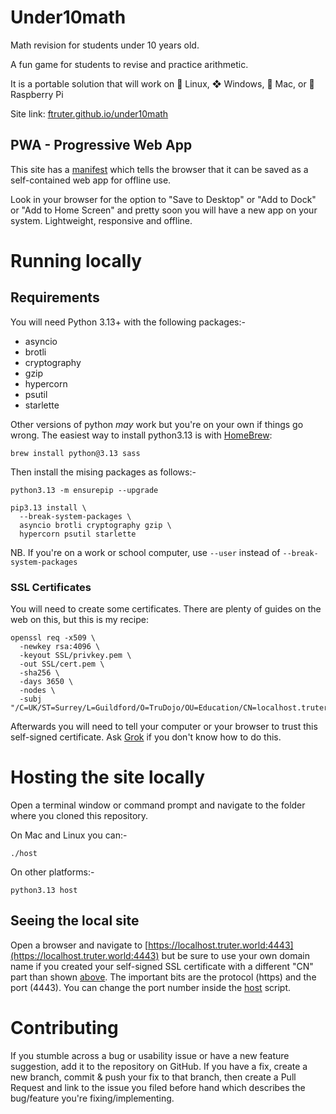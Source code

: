 # Under10math
Math revision for students under 10 years old.

A fun game for students to revise and practice arithmetic.

It is a portable solution that will work on 🐧 Linux, ❖ Windows,  Mac, or 🍓 Raspberry Pi

Site link: [ftruter.github.io/under10math](https://ftruter.github.io/under10math/)

## PWA - Progressive Web App

This site has a [manifest](./manifest.json) which tells the browser that it can be saved as a self-contained web app for offline use.

Look in your browser for the option to "Save to Desktop" or "Add to Dock" or "Add to Home Screen" and pretty soon you will have a new app on your system. Lightweight, responsive and offline.


# Running locally

## Requirements

You will need Python 3.13+ with the following packages:-

* asyncio
* brotli
* cryptography
* gzip
* hypercorn
* psutil
* starlette

Other versions of python _may_ work but you're on your own if things go wrong. The easiest way to install python3.13 is with [HomeBrew](https://brew.sh):

    brew install python@3.13 sass

Then install the mising packages as follows:-

    python3.13 -m ensurepip --upgrade

    pip3.13 install \
      --break-system-packages \
      asyncio brotli cryptography gzip \
      hypercorn psutil starlette

NB. If you're on a work or school computer, use `--user` instead of `--break-system-packages`

### SSL Certificates

You will need to create some certificates. There are plenty of guides on the web on this, but this is my recipe:

    openssl req -x509 \
      -newkey rsa:4096 \
      -keyout SSL/privkey.pem \
      -out SSL/cert.pem \
      -sha256 \
      -days 3650 \
      -nodes \
      -subj "/C=UK/ST=Surrey/L=Guildford/O=TruDojo/OU=Education/CN=localhost.truter.world"

Afterwards you will need to tell your computer or your browser to trust this self-signed certificate. Ask [Grok](https://grok.com) if you don't know how to do this.

# Hosting the site locally

Open a terminal window or command prompt and navigate to the folder where you cloned this repository.

On Mac and Linux you can:-

    ./host

On other platforms:-

    python3.13 host

## Seeing the local site

Open a browser and navigate to [https://localhost.truter.world:4443](https://localhost.truter.world:4443) but be sure to use your own domain name if you created your self-signed SSL certificate with a different "CN" part than shown [above](#ssl-certificates). The important bits are the protocol (https) and the port (4443). You can change the port number inside the [host](./host) script.


# Contributing

If you stumble across a bug or usability issue or have a new feature suggestion, add it to the repository on GitHub. If you have a fix, create a new branch, commit & push your fix to that branch, then create a Pull Request and link to the issue you filed before hand which describes the bug/feature you're fixing/implementing.
